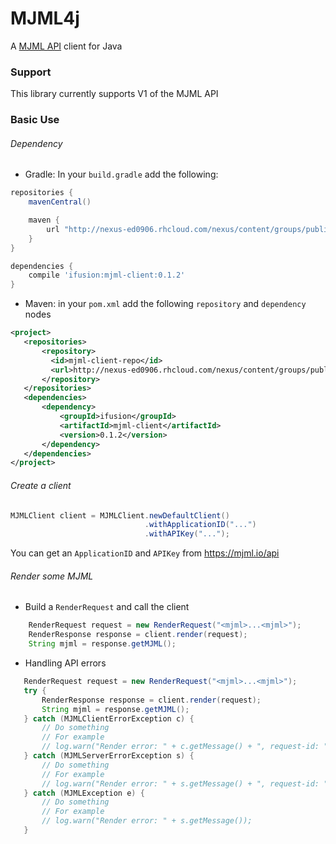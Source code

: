 # MJML4j

A [MJML API](https://mjml.io/api) client for Java


### Support

This library currently supports V1 of the MJML API

### Basic Use

###### Dependency

 - Gradle: In your `build.gradle` add the following:
 
```groovy
repositories {
    mavenCentral()

    maven {
        url "http://nexus-ed0906.rhcloud.com/nexus/content/groups/public/"
    }
}

dependencies {
    compile 'ifusion:mjml-client:0.1.2'
}
```

 - Maven: in your `pom.xml` add the following `repository` and `dependency` nodes
 
 ```xml
<project>
    <repositories>
        <repository>
          <id>mjml-client-repo</id>
          <url>http://nexus-ed0906.rhcloud.com/nexus/content/groups/public/</url>
        </repository>
    </repositories>
    <dependencies>
        <dependency>
            <groupId>ifusion</groupId>
            <artifactId>mjml-client</artifactId>
            <version>0.1.2</version>
        </dependency>
    </dependencies>
</project>
```

###### Create a client

```java
MJMLClient client = MJMLClient.newDefaultClient()
                              .withApplicationID("...")
                              .withAPIKey("...");
```

You can get an `ApplicationID` and `APIKey` from https://mjml.io/api


###### Render some MJML

 - Build a `RenderRequest` and call the client
 
```java
    RenderRequest request = new RenderRequest("<mjml>...<mjml>");
    RenderResponse response = client.render(request);
    String mjml = response.getMJML();
```

 - Handling API errors
 
 ```java
    RenderRequest request = new RenderRequest("<mjml>...<mjml>");
    try {
        RenderResponse response = client.render(request);
        String mjml = response.getMJML();
    } catch (MJMLClientErrorException c) {
        // Do something
        // For example
        // log.warn("Render error: " + c.getMessage() + ", request-id: " + c.getRequestId());
    } catch (MJMLServerErrorException s) {
        // Do something
        // For example
        // log.warn("Render error: " + s.getMessage() + ", request-id: " + s.getRequestId());
    } catch (MJMLException e) {
        // Do something
        // For example
        // log.warn("Render error: " + s.getMessage());
    }
 ```